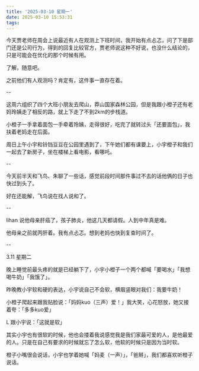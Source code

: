 ```yaml
---
title: '2025-03-10 星期一'
date: 2025-03-10 15:53:31
tags:
---
```


今天贾老师在周会上说最近有人在观测上下班时间，我开始有点忐忑，问了下是部门还是公司行为，得到的回复比较官方，贾老师说这种不好说，也没什么结论的，只是可能会在优化的那个时候有用。

了解，随意吧。

之前他们有人观测吗？肯定有，这件事一直存在着。

--

这周六组织了四个大班小朋友去爬山，莽山国家森林公园，但是我跟小橙子还有老妈玲姨走了相反的路，就上下走了不到2km的步栈道。

小橙子一手拿着面包一手牵着玲姨，走得很好，吃完了就转过头「还要面包」，我扶着老妈走在后面。

周日上午小宇和铃铛豆豆在公园里遇到了，下午她们都有课要上，小宇橙子和我们一起去了新房子，坐在楼梯上看电影，看哪吒。

--

今天前半天和飞鸟、朱聊了一些话，感觉前段时间那件事过不去的话他俩的日子也快过到头了。

好在还能解，飞鸟说在找人说和了。

--

lihan 说他母亲肝癌了，孩子肺炎，他这几天都请假。人到中年真是难。

他母亲之前就丙肝着。我有点忐忑。想到老妈也快到复查时间了。

--

3.11 星期二

晚上睡觉前最头疼的就是已经躺下了，小宇小橙子一个两个都喊「要喝水」「我想喝牛奶」「我饿了」。

昨晚教小宇软和硬的表达，小宇说自己不会软，横眉竖眼对我们：我要牛奶！

小橙子爬起来跟我贴脸说：「妈妈kuo（三声）爱！」我大笑，心花怒放，她又接着夸：「多多kuo爱」

L 跟小宇说：「这就是软」

其实小宇也有很软的时候，他也会搂着我说感觉我是我们家最可爱的人，是他最爱的人。只是在自己有要求的时候就忘了怎么软，他软的时候只是因为当时软。

橙子小嘴很会说话，小宇也学着她喊「妈麦（一声）」，「爸掰」，我们都喜欢听橙子说话。


